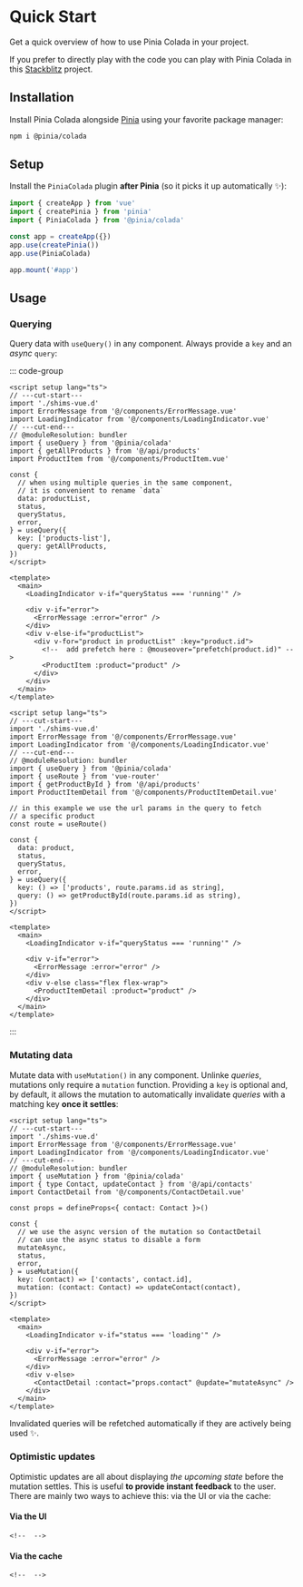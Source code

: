# Quick Start

Get a quick overview of how to use Pinia Colada in your project.

If you prefer to directly play with the code you can play with Pinia Colada in this [Stackblitz](https://stackblitz.com/github/posva/pinia-colada-example) project.

## Installation

Install Pinia Colada alongside [Pinia](https://pinia.vuejs.org) using your favorite package manager:

```bash
npm i @pinia/colada
```

## Setup

Install the `PiniaColada` plugin **after Pinia** (so it picks it up automatically ✨):

```ts twoslash
import { createApp } from 'vue'
import { createPinia } from 'pinia'
import { PiniaColada } from '@pinia/colada'

const app = createApp({})
app.use(createPinia())
app.use(PiniaColada)

app.mount('#app')
```

## Usage

### Querying

Query data with `useQuery()` in any component. Always provide a `key` and an _async_ `query`:

<!-- TODO: use @annotate: once it works instead of comments above the interesting line -->

::: code-group

```vue [pages/products.vue] twoslash
<script setup lang="ts">
// ---cut-start---
import './shims-vue.d'
import ErrorMessage from '@/components/ErrorMessage.vue'
import LoadingIndicator from '@/components/LoadingIndicator.vue'
// ---cut-end---
// @moduleResolution: bundler
import { useQuery } from '@pinia/colada'
import { getAllProducts } from '@/api/products'
import ProductItem from '@/components/ProductItem.vue'

const {
  // when using multiple queries in the same component,
  // it is convenient to rename `data`
  data: productList,
  status,
  queryStatus,
  error,
} = useQuery({
  key: ['products-list'],
  query: getAllProducts,
})
</script>

<template>
  <main>
    <LoadingIndicator v-if="queryStatus === 'running'" />

    <div v-if="error">
      <ErrorMessage :error="error" />
    </div>
    <div v-else-if="productList">
      <div v-for="product in productList" :key="product.id">
        <!--  add prefetch here : @mouseover="prefetch(product.id)" -->
        <ProductItem :product="product" />
      </div>
    </div>
  </main>
</template>
```

```vue [pages/products/[id].vue] twoslash
<script setup lang="ts">
// ---cut-start---
import './shims-vue.d'
import ErrorMessage from '@/components/ErrorMessage.vue'
import LoadingIndicator from '@/components/LoadingIndicator.vue'
// ---cut-end---
// @moduleResolution: bundler
import { useQuery } from '@pinia/colada'
import { useRoute } from 'vue-router'
import { getProductById } from '@/api/products'
import ProductItemDetail from '@/components/ProductItemDetail.vue'

// in this example we use the url params in the query to fetch
// a specific product
const route = useRoute()

const {
  data: product,
  status,
  queryStatus,
  error,
} = useQuery({
  key: () => ['products', route.params.id as string],
  query: () => getProductById(route.params.id as string),
})
</script>

<template>
  <main>
    <LoadingIndicator v-if="queryStatus === 'running'" />

    <div v-if="error">
      <ErrorMessage :error="error" />
    </div>
    <div v-else class="flex flex-wrap">
      <ProductItemDetail :product="product" />
    </div>
  </main>
</template>
```

:::

### Mutating data

Mutate data with `useMutation()` in any component. Unlinke _queries_, mutations only require a `mutation` function. Providing a `key` is optional and, by default, it allows the mutation to automatically invalidate _queries_ with a matching key **once it settles**:

```vue twoslash
<script setup lang="ts">
// ---cut-start---
import './shims-vue.d'
import ErrorMessage from '@/components/ErrorMessage.vue'
import LoadingIndicator from '@/components/LoadingIndicator.vue'
// ---cut-end---
// @moduleResolution: bundler
import { useMutation } from '@pinia/colada'
import { type Contact, updateContact } from '@/api/contacts'
import ContactDetail from '@/components/ContactDetail.vue'

const props = defineProps<{ contact: Contact }>()

const {
  // we use the async version of the mutation so ContactDetail
  // can use the async status to disable a form
  mutateAsync,
  status,
  error,
} = useMutation({
  key: (contact) => ['contacts', contact.id],
  mutation: (contact: Contact) => updateContact(contact),
})
</script>

<template>
  <main>
    <LoadingIndicator v-if="status === 'loading'" />

    <div v-if="error">
      <ErrorMessage :error="error" />
    </div>
    <div v-else>
      <ContactDetail :contact="props.contact" @update="mutateAsync" />
    </div>
  </main>
</template>
```

Invalidated queries will be refetched automatically if they are actively being used ✨.

### Optimistic updates

Optimistic updates are all about displaying _the upcoming state_ before the mutation settles. This is useful **to provide instant feedback** to the user. There are mainly two ways to achieve this: via the UI or via the cache:

#### Via the UI

```vue twoslash
<!--  -->
```

#### Via the cache

```vue twoslash
<!--  -->
```
